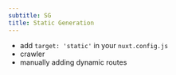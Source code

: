 ```yaml
---
subtitle: SG
title: Static Generation
---
```


- add `target: 'static'` in your `nuxt.config.js`
- crawler
- manually adding dynamic routes

